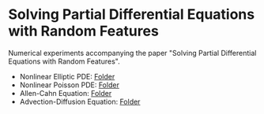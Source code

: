 # Solving Partial Differential Equations with Random Features

Numerical experiments accompanying the paper "Solving Partial Differential Equations with Random Features".

- Nonlinear Elliptic PDE: [Folder](Nonlinear_PDE)
- Nonlinear Poisson PDE: [Folder](Nonlinear_Poisson)
- Allen-Cahn Equation: [Folder](Allen_Cahn)
- Advection-Diffusion Equation: [Folder](Advection_Diffusion)
